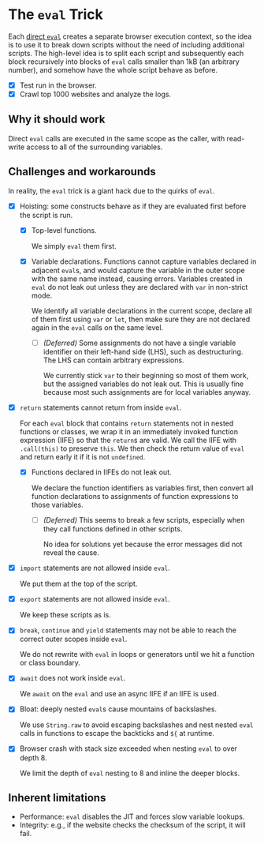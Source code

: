 # The `eval` Trick

Each [direct
`eval`](https://developer.mozilla.org/en-US/docs/Web/JavaScript/Reference/Global_Objects/eval#direct_and_indirect_eval)
creates a separate browser execution context, so the idea is to use it to
break down scripts without the need of including additional scripts.
The high-level idea is to split each script and
subsequently each block recursively into blocks of `eval` calls smaller than
1kB (an arbitrary number), and somehow have the whole script behave as before.

- [x] Test run in the browser.
- [x] Crawl top 1000 websites and analyze the logs.

## Why it should work

Direct `eval` calls are executed in the same scope as the caller, with
read-write access to all of the surrounding variables.

## Challenges and workarounds

In reality, the `eval` trick is a giant hack due to the quirks of `eval`.

- [x] Hoisting: some constructs behave as if
    they are evaluated first before the script is run.

    - [x] Top-level functions.

        We simply `eval` them first.

    - [x] Variable declarations.
        Functions cannot capture variables declared in adjacent `eval`s, and
        would capture the variable in the outer scope with
        the same name instead, causing errors.
        Variables created in `eval`
        do not leak out unless they are declared with `var` in non-strict mode.

        We identify all variable declarations in the current scope,
        declare all of them first using `var` or `let`, then
        make sure they are not declared again in the `eval` calls on
        the same level.

        - [ ] *(Deferred)* Some assignments do not have a single variable
            identifier on their left-hand side (LHS), such as destructuring.
            The LHS can contain arbitrary expressions.

            We currently stick `var` to their beginning so most of them work,
            but the assigned variables do not leak out.
            This is usually fine because most such assignments are for
            local variables anyway.

- [x] `return` statements cannot return from inside `eval`.

    For each `eval` block that contains `return` statements not in
    nested functions or classes, we wrap it in
    an immediately invoked function expression (IIFE) so that the
    `return`s are valid.
    We call the IIFE with `.call(this)` to preserve `this`.
    We then check the return value of `eval` and return early it if
    it is not `undefined`.

    - [x] Functions declared in IIFEs do not leak out.

        We declare the function identifiers as variables first, then
        convert all function declarations to assignments of
        function expressions to those variables.

        - [ ] *(Deferred)* This seems to break a few scripts, especially when
            they call functions defined in other scripts.

            No idea for solutions yet because
            the error messages did not reveal the cause.

- [x] `import` statements are not allowed inside `eval`.

    We put them at the top of the script.

- [x] `export` statements are not allowed inside `eval`.

    We keep these scripts as is.

- [x] `break`, `continue` and `yield` statements may not be able to
    reach the correct outer scopes inside `eval`.

    We do not rewrite with `eval` in loops or
    generators until we hit a function or class boundary.

- [x] `await` does not work inside `eval`.

    We `await` on the `eval` and use an async IIFE if an IIFE is used.

- [x] Bloat: deeply nested `eval`s cause mountains of backslashes.

    We use `String.raw` to avoid escaping backslashes and nest nested `eval`
    calls in functions to escape the backticks and `${` at runtime.

- [x] Browser crash with stack size exceeded when nesting `eval` to
    over depth 8.

    We limit the depth of `eval` nesting to 8 and inline the deeper blocks.

## Inherent limitations

- Performance: `eval` disables the JIT and forces slow variable lookups.
- Integrity: e.g., if the website checks the checksum of the script,
    it will fail.
